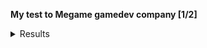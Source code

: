 <b> My test to Megame gamedev company [1/2] </b> 

<details>
    <summary>Results</summary>

  * [YouTube Video Link](https://youtu.be/gwyD07931Isk)
  * ![Безымянный](https://user-images.githubusercontent.com/57590394/178660985-c86a623e-f061-4a8d-9e00-b2bd52bd07e4.png)
</details>
